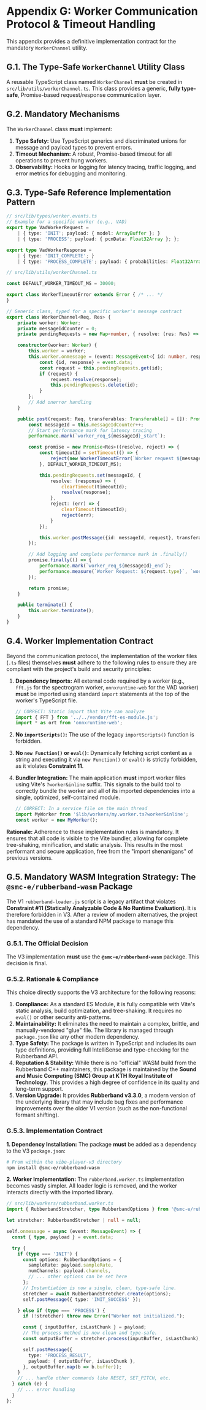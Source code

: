 [//]: # ( vibe-player-v3-docs/docs/refactor-plan/appendix-g-worker-protocol.md )
# Appendix G: Worker Communication Protocol & Timeout Handling

This appendix provides a definitive implementation contract for the mandatory `WorkerChannel` utility.

## G.1. The Type-Safe `WorkerChannel` Utility Class

A reusable TypeScript class named `WorkerChannel` **must** be created in `src/lib/utils/workerChannel.ts`. This class
provides a generic, **fully type-safe**, Promise-based request/response communication layer.

## G.2. Mandatory Mechanisms

The `WorkerChannel` class **must** implement:

1. **Type Safety:** Use TypeScript generics and discriminated unions for message and payload types to prevent errors.
2. **Timeout Mechanism:** A robust, Promise-based timeout for all operations to prevent hung workers.
3. **Observability:** Hooks or logging for latency tracing, traffic logging, and error metrics for debugging and
   monitoring.

## G.3. Type-Safe Reference Implementation Pattern

```typescript
// src/lib/types/worker.events.ts
// Example for a specific worker (e.g., VAD)
export type VadWorkerRequest =
    | { type: 'INIT'; payload: { model: ArrayBuffer }; }
    | { type: 'PROCESS'; payload: { pcmData: Float32Array }; };

export type VadWorkerResponse =
    | { type: 'INIT_COMPLETE'; }
    | { type: 'PROCESS_COMPLETE'; payload: { probabilities: Float32Array }; };

// src/lib/utils/workerChannel.ts

const DEFAULT_WORKER_TIMEOUT_MS = 30000;

export class WorkerTimeoutError extends Error { /* ... */
}

// Generic class, typed for a specific worker's message contract
export class WorkerChannel<Req, Res> {
    private worker: Worker;
    private messageIdCounter = 0;
    private pendingRequests = new Map<number, { resolve: (res: Res) => void, reject: (err: Error) => void }>();

    constructor(worker: Worker) {
        this.worker = worker;
        this.worker.onmessage = (event: MessageEvent<{ id: number, response: Res }>) => {
            const {id, response} = event.data;
            const request = this.pendingRequests.get(id);
            if (request) {
                request.resolve(response);
                this.pendingRequests.delete(id);
            }
        };
        // Add onerror handling
    }

    public post(request: Req, transferables: Transferable[] = []): Promise<Res> {
        const messageId = this.messageIdCounter++;
        // Start performance mark for latency tracing
        performance.mark(`worker_req_${messageId}_start`);

        const promise = new Promise<Res>((resolve, reject) => {
            const timeoutId = setTimeout(() => {
                reject(new WorkerTimeoutError(`Worker request ${messageId} timed out.`));
            }, DEFAULT_WORKER_TIMEOUT_MS);

            this.pendingRequests.set(messageId, {
                resolve: (response) => {
                    clearTimeout(timeoutId);
                    resolve(response);
                },
                reject: (err) => {
                    clearTimeout(timeoutId);
                    reject(err);
                }
            });

            this.worker.postMessage({id: messageId, request}, transferables);
        });

        // Add logging and complete performance mark in .finally()
        promise.finally(() => {
            performance.mark(`worker_req_${messageId}_end`);
            performance.measure(`Worker Request: ${request.type}`, `worker_req_${messageId}_start`, `worker_req_${messageId}_end`);
        });

        return promise;
    }

    public terminate() {
        this.worker.terminate();
    }
}
```

## G.4. Worker Implementation Contract

Beyond the communication protocol, the implementation of the worker files (`.ts` files) themselves **must** adhere to the following rules to ensure they are compliant with the project's build and security principles:

1.  **Dependency Imports:** All external code required by a worker (e.g., `fft.js` for the spectrogram worker, `onnxruntime-web` for the VAD worker) **must** be imported using standard `import` statements at the top of the worker's TypeScript file.

    ```typescript
    // CORRECT: Static import that Vite can analyze
    import { FFT } from '../../vendor/fft-es-module.js';
    import * as ort from 'onnxruntime-web';
    ```

2.  **No `importScripts()`:** The use of the legacy `importScripts()` function is forbidden.

3.  **No `new Function()` or `eval()`:** Dynamically fetching script content as a string and executing it via `new Function()` or `eval()` is strictly forbidden, as it violates **Constraint 11**.

4.  **Bundler Integration:** The main application **must** import worker files using Vite's `?worker&inline` suffix. This signals to the build tool to correctly bundle the worker and all of its imported dependencies into a single, optimized, self-contained module.

    ```typescript
    // CORRECT: In a service file on the main thread
    import MyWorker from '$lib/workers/my.worker.ts?worker&inline';
    const worker = new MyWorker();
    ```

**Rationale:** Adherence to these implementation rules is mandatory. It ensures that all code is visible to the Vite bundler, allowing for complete tree-shaking, minification, and static analysis. This results in the most performant and secure application, free from the "import shenanigans" of previous versions.

## G.5. Mandatory WASM Integration Strategy: The `@smc-e/rubberband-wasm` Package

The V1 `rubberband-loader.js` script is a legacy artifact that violates **Constraint #11 (Statically Analyzable Code & No Runtime Evaluation)**. It is therefore forbidden in V3. After a review of modern alternatives, the project has mandated the use of a standard NPM package to manage this dependency.

### G.5.1. The Official Decision

The V3 implementation **must** use the **`@smc-e/rubberband-wasm`** package. This decision is final.

### G.5.2. Rationale & Compliance

This choice directly supports the V3 architecture for the following reasons:

1.  **Compliance:** As a standard ES Module, it is fully compatible with Vite's static analysis, build optimization, and tree-shaking. It requires no `eval()` or other security anti-patterns.
2.  **Maintainability:** It eliminates the need to maintain a complex, brittle, and manually-vendored "glue" file. The library is managed through `package.json` like any other modern dependency.
3.  **Type Safety:** The package is written in TypeScript and includes its own type definitions, providing full IntelliSense and type-checking for the Rubberband API.
4.  **Reputation & Stability:** While there is no "official" WASM build from the Rubberband C++ maintainers, this package is maintained by the **Sound and Music Computing (SMC) Group at KTH Royal Institute of Technology**. This provides a high degree of confidence in its quality and long-term support.
5.  **Version Upgrade:** It provides **Rubberband v3.3.0**, a modern version of the underlying library that may include bug fixes and performance improvements over the older V1 version (such as the non-functional formant shifting).

### G.5.3. Implementation Contract

**1. Dependency Installation:**
The package **must** be added as a dependency to the V3 `package.json`:
```bash
# From within the vibe-player-v3 directory
npm install @smc-e/rubberband-wasm
```

**2. Worker Implementation:**
The `rubberband.worker.ts` implementation becomes vastly simpler. All loader logic is removed, and the worker interacts directly with the imported library.

```typescript
// src/lib/workers/rubberband.worker.ts
import { RubberbandStretcher, type RubberbandOptions } from '@smc-e/rubberband-wasm';

let stretcher: RubberbandStretcher | null = null;

self.onmessage = async (event: MessageEvent) => {
  const { type, payload } = event.data;

  try {
    if (type === 'INIT') {
      const options: RubberbandOptions = {
        sampleRate: payload.sampleRate,
        numChannels: payload.channels,
        // ... other options can be set here
      };
      // Instantiation is now a single, clean, type-safe line.
      stretcher = await RubberbandStretcher.create(options);
      self.postMessage({ type: 'INIT_SUCCESS' });

    } else if (type === 'PROCESS') {
      if (!stretcher) throw new Error("Worker not initialized.");

      const { inputBuffer, isLastChunk } = payload;
      // The process method is now clean and type-safe.
      const outputBuffer = stretcher.process(inputBuffer, isLastChunk);

      self.postMessage({
        type: 'PROCESS_RESULT',
        payload: { outputBuffer, isLastChunk },
      }, outputBuffer.map(b => b.buffer));
    }
    // ... handle other commands like RESET, SET_PITCH, etc.
  } catch (e) {
    // ... error handling
  }
};
```
